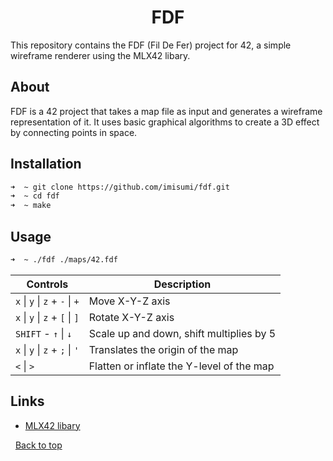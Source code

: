 <h1 align="center">FDF</h1>

This repository contains the FDF (Fil De Fer) project for 42, a simple wireframe renderer using the MLX42 libary.

## About ##

FDF is a 42 project that takes a map file as input and generates a wireframe representation of it. It uses basic graphical algorithms to create a 3D effect by connecting points in space.

## Installation

```bash 
➜  ~ git clone https://github.com/imisumi/fdf.git
➜  ~ cd fdf
➜  ~ make
```

## Usage ##

```bash 
➜  ~ ./fdf ./maps/42.fdf
```

| Controls | Description |
| ------------ | ------------ |
| `x` \| `y` \| `z` + `-` \| `+` | Move X-Y-Z axis |
| `x` \| `y` \| `z` + `[` \| `]` | Rotate X-Y-Z axis |
| `SHIFT` - `↑` \| `↓` | Scale up and down, shift multiplies by 5 |
| `x` \| `y` \| `z` + `;` \| `'` | Translates the origin of the map |
| `<` \| `>` | Flatten or inflate the Y-level of the map |


## Links ##

- [MLX42 libary](https://github.com/codam-coding-college/MLX42)

&#xa0;
<a href="#top">Back to top</a>
